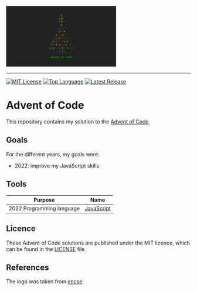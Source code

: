 <img src=img/advent_of_code_logo.png alt="Apache Spark Logo" width="300" height="165">

--------------------------------------------------------------------------------
[![MIT License](https://img.shields.io/badge/license-MIT-green.svg)](LICENSE)
[![Top Language](https://img.shields.io/github/languages/top/johanneshagspiel/advent-of-code
)](https://github.com/johanneshagspiel/advent-of-code)
[![Latest Release](https://img.shields.io/github/v/release/johanneshagspiel/advent-of-code)](https://github.com/johanneshagspiel/advent-of-code/releases/)

# Advent of Code

This repository contains my solution to the [Advent of Code](https://adventofcode.com/).

## Goals

For the different years, my goals were:

- 2022: improve my JavaScript skills

## Tools

| Purpose                     | Name                                  |
|-----------------------------|---------------------------------------|
| 2022 Programming language   | [JavaScript](https://nodejs.org/en/)  |

## Licence

These Advent of Code solutions are published under the MIT licence, which can be found in the [LICENSE](LICENSE) file. 

## References

The logo was taken from [encse](https://github.com/encse/adventofcode). 
